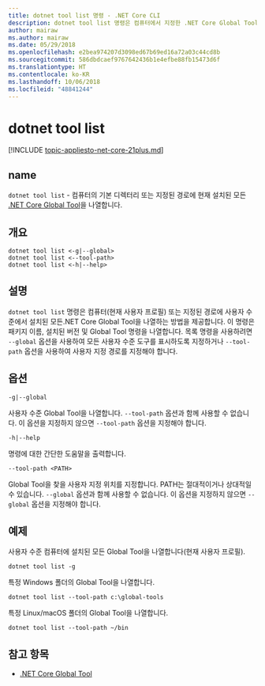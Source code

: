 ```yaml
---
title: dotnet tool list 명령 - .NET Core CLI
description: dotnet tool list 명령은 컴퓨터에서 지정한 .NET Core Global Tool을 나열합니다.
author: mairaw
ms.author: mairaw
ms.date: 05/29/2018
ms.openlocfilehash: e2bea974207d3098ed67b69ed16a72a03c44cd8b
ms.sourcegitcommit: 586dbdcaef9767642436b1e4efbe88fb15473d6f
ms.translationtype: HT
ms.contentlocale: ko-KR
ms.lasthandoff: 10/06/2018
ms.locfileid: "48841244"
---
```

# <a name="dotnet-tool-list"></a>dotnet tool list

[!INCLUDE [topic-appliesto-net-core-21plus.md](../../../includes/topic-appliesto-net-core-21plus.md)]

## <a name="name"></a>name

`dotnet tool list` - 컴퓨터의 기본 디렉터리 또는 지정된 경로에 현재 설치된 모든 [.NET Core Global Tool](global-tools.md)을 나열합니다.

## <a name="synopsis"></a>개요

```console
dotnet tool list <-g|--global>
dotnet tool list <--tool-path>
dotnet tool list <-h|--help>
```

## <a name="description"></a>설명

`dotnet tool list` 명령은 컴퓨터(현재 사용자 프로필) 또는 지정된 경로에 사용자 수준에서 설치된 모든.NET Core Global Tool을 나열하는 방법을 제공합니다. 이 명령은 패키지 이름, 설치된 버전 및 Global Tool 명령을 나열합니다. 목록 명령을 사용하려면 `--global` 옵션을 사용하여 모든 사용자 수준 도구를 표시하도록 지정하거나 `--tool-path` 옵션을 사용하여 사용자 지정 경로를 지정해야 합니다.

## <a name="options"></a>옵션

`-g|--global`

사용자 수준 Global Tool을 나열합니다. `--tool-path` 옵션과 함께 사용할 수 없습니다. 이 옵션을 지정하지 않으면 `--tool-path` 옵션을 지정해야 합니다.

`-h|--help`

명령에 대한 간단한 도움말을 출력합니다.

`--tool-path <PATH>`

Global Tool을 찾을 사용자 지정 위치를 지정합니다. PATH는 절대적이거나 상대적일 수 있습니다. `--global` 옵션과 함께 사용할 수 없습니다. 이 옵션을 지정하지 않으면 `--global` 옵션을 지정해야 합니다.

## <a name="examples"></a>예제

사용자 수준 컴퓨터에 설치된 모든 Global Tool을 나열합니다(현재 사용자 프로필).

`dotnet tool list -g`

특정 Windows 폴더의 Global Tool을 나열합니다.

`dotnet tool list --tool-path c:\global-tools`

특정 Linux/macOS 폴더의 Global Tool을 나열합니다.

`dotnet tool list --tool-path ~/bin`

## <a name="see-also"></a>참고 항목

* [.NET Core Global Tool](global-tools.md)